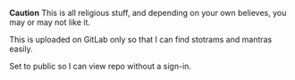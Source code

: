 **Caution** This is all religious stuff, and depending on your own believes, you may or may not like it.

This is uploaded on GitLab only so that I can find stotrams and mantras easily.

Set to public so I can view repo without a sign-in.
